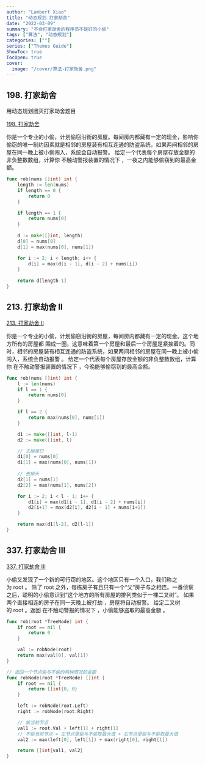 ```yaml
---
author: "Lambert Xiao"
title: "动态规划-打家劫舍"
date: "2022-03-09"
summary: "不会打家劫舍的程序员不是好的小偷"
tags: ["算法", "动态规划"]
categories: [""]
series: ["Themes Guide"]
ShowToc: true
TocOpen: true
cover:
  image: "/cover/算法-打家劫舍.png"
---
```


## 198. 打家劫舍

用动态规划团灭打家劫舍题目

[198. 打家劫舍](https://leetcode-cn.com/problems/house-robber/)

你是一个专业的小偷，计划偷窃沿街的房屋。每间房内都藏有一定的现金，影响你偷窃的唯一制约因素就是相邻的房屋装有相互连通的防盗系统，如果两间相邻的房屋在同一晚上被小偷闯入，系统会自动报警。
给定一个代表每个房屋存放金额的非负整数数组，计算你 不触动警报装置的情况下 ，一夜之内能够偷窃到的最高金额。

```go
func rob(nums []int) int {
    length := len(nums)
    if length == 0 {
        return 0
    }

    if length == 1 {
        return nums[0]
    }
    
    d := make([]int, length)
    d[0] = nums[0]
    d[1] = max(nums[0], nums[1])

    for i := 2; i < length; i++ {
        d[i] = max(d[i - 1], d[i - 2] + nums[i])
    }
    
    return d[length-1]
}
```

## 213. 打家劫舍 II

[213. 打家劫舍 II](https://leetcode-cn.com/problems/house-robber-ii/)

你是一个专业的小偷，计划偷窃沿街的房屋，每间房内都藏有一定的现金。这个地方所有的房屋都 围成一圈，这意味着第一个房屋和最后一个房屋是紧挨着的。同时，相邻的房屋装有相互连通的防盗系统，如果两间相邻的房屋在同一晚上被小偷闯入，系统会自动报警 。
给定一个代表每个房屋存放金额的非负整数数组，计算你 在不触动警报装置的情况下 ，今晚能够偷窃到的最高金额。

```go
func rob(nums []int) int {
    l := len(nums)
    if l == 1 {
        return nums[0]
    }

    if l == 2 {
        return max(nums[0], nums[1])
    }

    d1 := make([]int, l-1)
    d2 := make([]int, l)

    // 去掉尾巴
    d1[0] = nums[0]
    d1[1] = max(nums[0], nums[1])
    
    // 去掉头
    d2[1] = nums[1]
    d2[2] = max(nums[1], nums[2])

    for i := 2; i < l - 1; i++ {
        d1[i] = max(d1[i - 1], d1[i - 2] + nums[i])
        d2[i+1] = max(d2[i], d2[i - 1] + nums[i+1])
    }

    return max(d1[l-2], d2[l-1])
}
```

## 337. 打家劫舍 III

[337. 打家劫舍 III](https://leetcode-cn.com/problems/house-robber-iii/)

小偷又发现了一个新的可行窃的地区。这个地区只有一个入口，我们称之为 root 。
除了 root 之外，每栋房子有且只有一个“父“房子与之相连。一番侦察之后，聪明的小偷意识到“这个地方的所有房屋的排列类似于一棵二叉树”。 如果 两个直接相连的房子在同一天晚上被打劫 ，房屋将自动报警。
给定二叉树的 root 。返回 在不触动警报的情况下 ，小偷能够盗取的最高金额 。

```go
func rob(root *TreeNode) int {
    if root == nil {
        return 0
    }

    val := robNode(root)
    return max(val[0], val[1])
}

// 返回一个节点偷与不偷的两种情况的金额
func robNode(root *TreeNode) []int {
    if root == nil {
        return []int{0, 0}
    }

    left := robNode(root.Left)
    right := robNode(root.Right)

    // 偷当前节点
    val1 := root.Val + left[1] + right[1] 
    // 不偷当前节点 = 左节点里偷与不偷取最大值 + 右节点里偷与不偷取最大值
    val2 := max(left[0], left[1]) + max(right[0], right[1])

    return []int{val1, val2}
}
```
